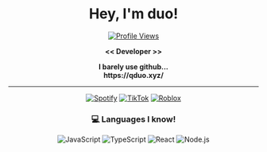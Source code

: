 <h1 align="center"> Hey, I'm duo!</h1>

<div align="center">
  
  [![Profile Views](https://komarev.com/ghpvc/?username=qocepombtv&color=blueviolet)](https://github.com/qocepombtv)
  
  <p>
    <strong> << Developer >> </strong><br>
  </p>
    <p>
    <strong>  I barely use github...  </strong><br>
    <strong>  https://qduo.xyz/ </strong><br>
  </p>

</div>

---

<div align="center">
  
  [![Spotify](https://img.shields.io/badge/Spotify-%231DB954.svg?style=for-the-badge&logo=spotify&logoColor=white)](https://open.spotify.com/user/31hpimmslar5hnso26nu7fgfjpji?si=cb8b2b40a3b645d8)
  [![TikTok](https://img.shields.io/badge/TikTok-%23000000.svg?style=for-the-badge&logo=tiktok&logoColor=white)](https://tiktok.com/@qocepombtv)
  [![Roblox](https://img.shields.io/badge/Roblox-%23000000.svg?style=for-the-badge&logo=roblox&logoColor=white)](https://www.roblox.com/users/407323614/profile)
  
</div>

<h3 align="center">💻 Languages I know!</h3>

<div align="center">
  
  ![JavaScript](https://img.shields.io/badge/javascript-%23323330.svg?style=for-the-badge&logo=javascript&logoColor=%23F7DF1E)
  ![TypeScript](https://img.shields.io/badge/typescript-%23007ACC.svg?style=for-the-badge&logo=typescript&logoColor=white)
  ![React](https://img.shields.io/badge/react-%2320232a.svg?style=for-the-badge&logo=react&logoColor=%2361DAFB)
  ![Node.js](https://img.shields.io/badge/node.js-6DA55F?style=for-the-badge&logo=node.js&logoColor=white)
  
</div>
